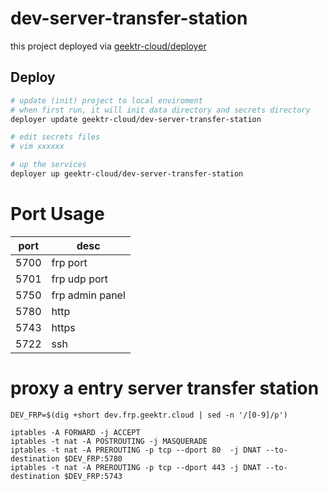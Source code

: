 # dev-server-transfer-station

this project deployed via [geektr-cloud/deployer](https://github.com/geektr-cloud/deployer)

## Deploy

```bash
# update (init) project to local enviroment
# when first run, it will init data directory and secrets directory
deployer update geektr-cloud/dev-server-transfer-station

# edit secrets files
# vim xxxxxx

# up the services
deployer up geektr-cloud/dev-server-transfer-station
```

# Port Usage

port|desc
-|-
5700|frp port
5701|frp udp port
5750|frp admin panel
5780|http
5743|https
5722|ssh

# proxy a entry server transfer station

```
DEV_FRP=$(dig +short dev.frp.geektr.cloud | sed -n '/[0-9]/p')

iptables -A FORWARD -j ACCEPT
iptables -t nat -A POSTROUTING -j MASQUERADE
iptables -t nat -A PREROUTING -p tcp --dport 80  -j DNAT --to-destination $DEV_FRP:5780
iptables -t nat -A PREROUTING -p tcp --dport 443 -j DNAT --to-destination $DEV_FRP:5743
```